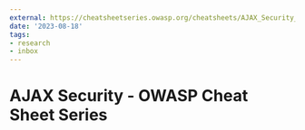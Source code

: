 ```yaml
---
external: https://cheatsheetseries.owasp.org/cheatsheets/AJAX_Security_Cheat_Sheet.html
date: '2023-08-18'
tags:
- research
- inbox
---
```


# AJAX Security - OWASP Cheat Sheet Series
